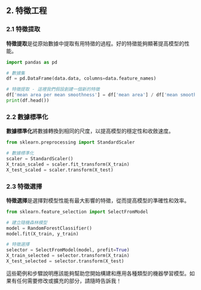 ## 2. 特徵工程

### 2.1 特徵提取

**特徵提取**是從原始數據中提取有用特徵的過程。好的特徵能夠顯著提高模型的性能。

```python
import pandas as pd

# 數據集
df = pd.DataFrame(data.data, columns=data.feature_names)

# 特徵提取 - 這裡我們假設創建一個新的特徵
df['mean area per mean smoothness'] = df['mean area'] / df['mean smoothness']
print(df.head())
```

### 2.2 數據標準化

**數據標準化**將數據轉換到相同的尺度，以提高模型的穩定性和收斂速度。

```python
from sklearn.preprocessing import StandardScaler

# 數據標準化
scaler = StandardScaler()
X_train_scaled = scaler.fit_transform(X_train)
X_test_scaled = scaler.transform(X_test)
```

### 2.3 特徵選擇

**特徵選擇**是選擇對模型性能有最大影響的特徵，從而提高模型的準確性和效率。

```python
from sklearn.feature_selection import SelectFromModel

# 建立隨機森林模型
model = RandomForestClassifier()
model.fit(X_train, y_train)

# 特徵選擇
selector = SelectFromModel(model, prefit=True)
X_train_selected = selector.transform(X_train)
X_test_selected = selector.transform(X_test)
```

這些範例和步驟說明應該能夠幫助您開始構建和應用各種類型的機器學習模型。如果有任何需要修改或擴充的部分，請隨時告訴我！
